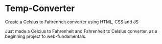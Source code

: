 # Temp-Converter
Create a Celsius to  Fahrenheit converter using HTML, CSS and JS

Just made a Celcius to Fahrenheit and Fahrenheit to Celsius converter, as a beginning project fo web-fundamentals.

